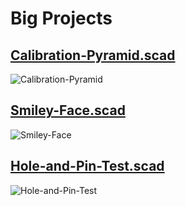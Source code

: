 # Big Projects

## [Calibration-Pyramid.scad](Calibration-Pyramid.scad)

![Calibration-Pyramid](screenschots/Calibration-Pyramid.png)


## [Smiley-Face.scad](Smiley-Face.scad)

![Smiley-Face](screenschots/Smiley-Face.png)

## [Hole-and-Pin-Test.scad](Hole-and-Pin-Test.scad)

![Hole-and-Pin-Test](screenschots/Hole-and-Pin-Test.png)